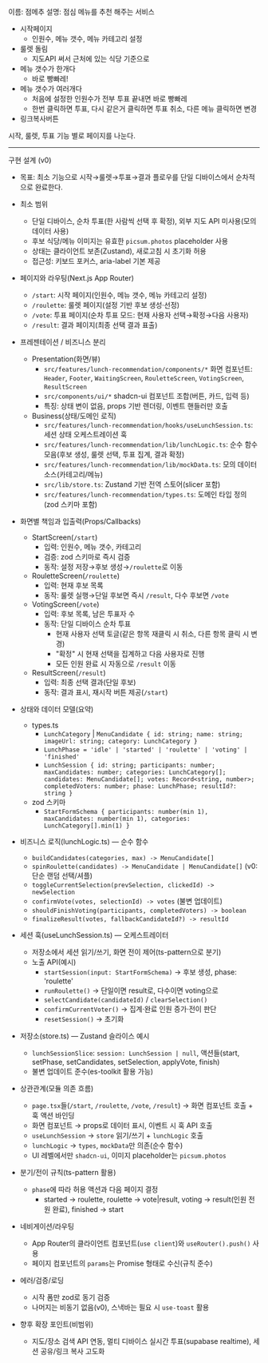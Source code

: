이름: 점메추
설명: 점심 메뉴를 추천 해주는 서비스

- 시작페이지
    - 인원수, 메뉴 갯수, 메뉴 카테고리 설정
- 룰렛 돌림
    - 지도API 써서 근처에 있는 식당 기준으로
- 메뉴 갯수가 한개다
    - 바로 빵빠레!
- 메뉴 갯수가 여러개다
    - 처음에 설정한 인원수가 전부 투표 끝내면 바로 빵빠레
    - 한번 클릭하면 투표, 다시 같은거 클릭하면 투표 취소, 다른 메뉴 클릭하면 변경
- 링크복사버튼

시작, 룰렛, 투표 기능 별로 페이지를 나눈다.

---

구현 설계 (v0)
- 목표: 최소 기능으로 시작→룰렛→투표→결과 플로우를 단일 디바이스에서 순차적으로 완료한다.
- 최소 범위
    - 단일 디바이스, 순차 투표(한 사람씩 선택 후 확정), 외부 지도 API 미사용(모의 데이터 사용)
    - 후보 식당/메뉴 이미지는 유효한 `picsum.photos` placeholder 사용
    - 상태는 클라이언트 보존(Zustand), 새로고침 시 초기화 허용
    - 접근성: 키보드 포커스, aria-label 기본 제공

- 페이지와 라우팅(Next.js App Router)
    - `/start`: 시작 페이지(인원수, 메뉴 갯수, 메뉴 카테고리 설정)
    - `/roulette`: 룰렛 페이지(설정 기반 후보 생성·선정)
    - `/vote`: 투표 페이지(순차 투표 모드: 현재 사용자 선택→확정→다음 사용자)
    - `/result`: 결과 페이지(최종 선택 결과 표출)

- 프레젠테이션 / 비즈니스 분리
    - Presentation(화면/뷰)
        - `src/features/lunch-recommendation/components/*` 화면 컴포넌트: `Header`, `Footer`, `WaitingScreen`, `RouletteScreen`, `VotingScreen`, `ResultScreen`
        - `src/components/ui/*` shadcn-ui 컴포넌트 조합(버튼, 카드, 입력 등)
        - 특징: 상태 변이 없음, props 기반 렌더링, 이벤트 핸들러만 호출
    - Business(상태/도메인 로직)
        - `src/features/lunch-recommendation/hooks/useLunchSession.ts`: 세션 상태 오케스트레이션 훅
        - `src/features/lunch-recommendation/lib/lunchLogic.ts`: 순수 함수 모음(후보 생성, 룰렛 선택, 투표 집계, 결과 확정)
        - `src/features/lunch-recommendation/lib/mockData.ts`: 모의 데이터 소스(카테고리/메뉴)
        - `src/lib/store.ts`: Zustand 기반 전역 스토어(slicer 포함)
        - `src/features/lunch-recommendation/types.ts`: 도메인 타입 정의(zod 스키마 포함)

- 화면별 책임과 입출력(Props/Callbacks)
    - StartScreen(`/start`)
        - 입력: 인원수, 메뉴 갯수, 카테고리
        - 검증: zod 스키마로 즉시 검증
        - 동작: 설정 저장→후보 생성→`/roulette`로 이동
    - RouletteScreen(`/roulette`)
        - 입력: 현재 후보 목록
        - 동작: 룰렛 실행→단일 후보면 즉시 `/result`, 다수 후보면 `/vote`
    - VotingScreen(`/vote`)
        - 입력: 후보 목록, 남은 투표자 수
        - 동작: 단일 디바이스 순차 투표
            - 현재 사용자 선택 토글(같은 항목 재클릭 시 취소, 다른 항목 클릭 시 변경)
            - "확정" 시 현재 선택을 집계하고 다음 사용자로 진행
            - 모든 인원 완료 시 자동으로 `/result` 이동
    - ResultScreen(`/result`)
        - 입력: 최종 선택 결과(단일 후보)
        - 동작: 결과 표시, 재시작 버튼 제공(`/start`)

- 상태와 데이터 모델(요약)
    - types.ts
        - `LunchCategory` | `MenuCandidate { id: string; name: string; imageUrl: string; category: LunchCategory }`
        - `LunchPhase = 'idle' | 'started' | 'roulette' | 'voting' | 'finished'`
        - `LunchSession { id: string; participants: number; maxCandidates: number; categories: LunchCategory[]; candidates: MenuCandidate[]; votes: Record<string, number>; completedVoters: number; phase: LunchPhase; resultId?: string }`
    - zod 스키마
        - `StartFormSchema { participants: number(min 1), maxCandidates: number(min 1), categories: LunchCategory[].min(1) }`

- 비즈니스 로직(lunchLogic.ts) — 순수 함수
    - `buildCandidates(categories, max) -> MenuCandidate[]`
    - `spinRoulette(candidates) -> MenuCandidate | MenuCandidate[]` (v0: 단순 랜덤 선택/셔플)
    - `toggleCurrentSelection(prevSelection, clickedId) -> newSelection`
    - `confirmVote(votes, selectionId) -> votes` (불변 업데이트)
    - `shouldFinishVoting(participants, completedVoters) -> boolean`
    - `finalizeResult(votes, fallbackCandidateId?) -> resultId`

- 세션 훅(useLunchSession.ts) — 오케스트레이터
    - 저장소에서 세션 읽기/쓰기, 화면 전이 제어(ts-pattern으로 분기)
    - 노출 API(예시)
        - `startSession(input: StartFormSchema)` → 후보 생성, phase: 'roulette'
        - `runRoulette()` → 단일이면 result로, 다수이면 voting으로
        - `selectCandidate(candidateId)` / `clearSelection()`
        - `confirmCurrentVoter()` → 집계·완료 인원 증가·전이 판단
        - `resetSession()` → 초기화

- 저장소(store.ts) — Zustand 슬라이스 예시
    - `lunchSessionSlice`: `session: LunchSession | null`, 액션들(start, setPhase, setCandidates, setSelection, applyVote, finish)
    - 불변 업데이트 준수(es-toolkit 활용 가능)

- 상관관계(모듈 의존 흐름)
    - `page.tsx`들(`/start`, `/roulette`, `/vote`, `/result`) → 화면 컴포넌트 호출 + 훅 액션 바인딩
    - 화면 컴포넌트 → props로 데이터 표시, 이벤트 시 훅 API 호출
    - `useLunchSession` → `store` 읽기/쓰기 + `lunchLogic` 호출
    - `lunchLogic` → `types`, `mockData`만 의존(순수 함수)
    - UI 레벨에서만 `shadcn-ui`, 이미지 placeholder는 `picsum.photos`

- 분기/전이 규칙(ts-pattern 활용)
    - `phase`에 따라 허용 액션과 다음 페이지 결정
        - started → roulette, roulette → vote|result, voting → result(인원 전원 완료), finished → start

- 네비게이션/라우팅
    - App Router의 클라이언트 컴포넌트(`use client`)와 `useRouter().push()` 사용
    - 페이지 컴포넌트의 `params`는 Promise 형태로 수신(규칙 준수)

- 에러/검증/로딩
    - 시작 폼만 zod로 동기 검증
    - 나머지는 비동기 없음(v0), 스낵바는 필요 시 `use-toast` 활용

- 향후 확장 포인트(비범위)
    - 지도/장소 검색 API 연동, 멀티 디바이스 실시간 투표(supabase realtime), 세션 공유/링크 복사 고도화